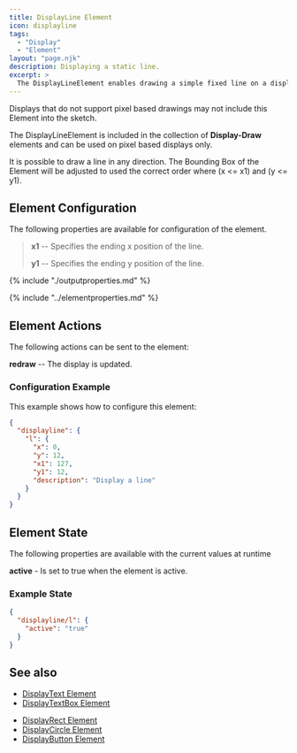 ```yaml
---
title: DisplayLine Element
icon: displayline
tags:
  - "Display"
  - "Element"
layout: "page.njk"
description: Displaying a static line.
excerpt: >
  The DisplayLineElement enables drawing a simple fixed line on a display supporting pixel based graphics.
---
```


Displays that do not support pixel based drawings may not include this Element into the sketch.

The DisplayLineElement is included in the collection of **Display-Draw** elements and can be used on pixel based
displays only.

It is possible to draw a line in any direction.  The Bounding Box of the Element will be adjusted to used the correct
order where (x <= x1) and (y <= y1).


## Element Configuration

The following properties are available for configuration of the element.

<object data="/element.svg?displayline" type="image/svg+xml"></object>

> **x1** -- Specifies the ending x position of the line.
>
> **y1** -- Specifies the ending y position of the line.

{% include "./outputproperties.md" %}

{% include "../elementproperties.md" %}

## Element Actions

The following actions can be sent to the element:

**redraw** -- The display is updated.


### Configuration Example

This example shows how to configure this element:

``` json
{
  "displayline": {
    "l": {
      "x": 0,
      "y": 12,
      "x1": 127,
      "y1": 12,
      "description": "Display a line"
    }
  }
}
```

## Element State

The following properties are available with the current values at runtime

**active** - Is set to true when the element is active.


### Example State

``` json
{
  "displayline/l": {
    "active": "true"
  }
}
```

## See also

* [DisplayText Element](/elements/display/text.md)
* [DisplayTextBox Element](/elements/display/textbox.md)
<!-- * [DisplayLine Element](/elements/display/line.md) -->
* [DisplayRect Element](/elements/display/rect.md)
* [DisplayCircle Element](/elements/display/circle.md)
* [DisplayButton Element](/elements/display/button.md)